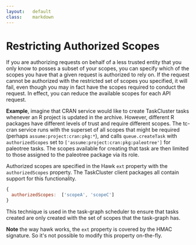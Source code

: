 ```yaml
---
layout:   default
class:    markdown
---
```

Restricting Authorized Scopes
=============================
If you are authorizing requests on behalf of a less trusted entity that you only
know to posses a subset of your scopes, you can specify which of the scopes you
have that a given request is authorized to rely on. If the request cannot be
authorized with the restricted set of scopes you specified, it will fail, even
though you may in fact have the scopes required to conduct the request.  In
effect, you can reduce the available scopes for each API request.

**Example**, imagine that CRAN service would like to create TaskCluster tasks
whenever an R project is updated in the archive.  However, different R packages
have different levels of trust and require different scopes.  The tc-cran
service runs with the superset of all scopes that might be required (perhaps
`assume:project:cran:pkg:*`), and calls `queue.createTask` with
`authorizedScopes` set to `['assume:project:cran:pkg:paleotree']` for paleotree
tasks.  The scopes available for creating that task are then limited to those
assigned to the paleotree package via its role.

Authorized scopes are specified in the Hawk `ext` property with the
`authorizedScopes` property.  The TaskCluster client packages all contain
support for this functionality.

```js
{
  authorizedScopes:  ['scopeA', 'scopeC']
}
```

This technique is used in the task-graph scheduler to ensure that tasks created
are only created with the set of scopes that the task-graph has.

**Note** the way hawk works, the `ext` property is covered by the HMAC
signature. So it's not possible to modify this property on-the-fly.
